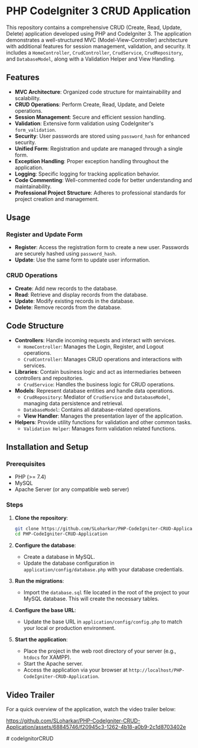 # PHP CodeIgniter 3 CRUD Application

This repository contains a comprehensive CRUD (Create, Read, Update, Delete) application developed using PHP and CodeIgniter 3. The application demonstrates a well-structured MVC (Model-View-Controller) architecture with additional features for session management, validation, and security. It includes a `HomeController`, `CrudController`, `CrudService`, `CrudRepository`, and `DatabaseModel`, along with a Validation Helper and View Handling.

## Features

- **MVC Architecture**: Organized code structure for maintainability and scalability.
- **CRUD Operations**: Perform Create, Read, Update, and Delete operations.
- **Session Management**: Secure and efficient session handling.
- **Validation**: Extensive form validation using CodeIgniter's `form_validation`.
- **Security**: User passwords are stored using `password_hash` for enhanced security.
- **Unified Form**: Registration and update are managed through a single form.
- **Exception Handling**: Proper exception handling throughout the application.
- **Logging**: Specific logging for tracking application behavior.
- **Code Commenting**: Well-commented code for better understanding and maintainability.
- **Professional Project Structure**: Adheres to professional standards for project creation and management.

## Usage

### Register and Update Form

- **Register**: Access the registration form to create a new user. Passwords are securely hashed using `password_hash`.
- **Update**: Use the same form to update user information.

### CRUD Operations

- **Create**: Add new records to the database.
- **Read**: Retrieve and display records from the database.
- **Update**: Modify existing records in the database.
- **Delete**: Remove records from the database.

## Code Structure

- **Controllers**: Handle incoming requests and interact with services.
  - `HomeController`: Manages the Login, Register, and Logout operations.
  - `CrudController`: Manages CRUD operations and interactions with services.
- **Libraries**: Contain business logic and act as intermediaries between controllers and repositories.
  - `CrudService`: Handles the business logic for CRUD operations.
- **Models**: Represent database entities and handle data operations.
  - `CrudRepository`: Mediator of `CrudService` and `DatabaseModel`, managing data persistence and retrieval.
  - `DatabaseModel`: Contains all database-related operations.
  - **View Handler**: Manages the presentation layer of the application.
- **Helpers**: Provide utility functions for validation and other common tasks.
  - `Validation Helper`: Manages form validation related functions.

## Installation and Setup

### Prerequisites

- PHP (>= 7.4)
- MySQL
- Apache Server (or any compatible web server)

### Steps

1. **Clone the repository**:
   ```sh
   git clone https://github.com/SLoharkar/PHP-CodeIgniter-CRUD-Application.git
   cd PHP-CodeIgniter-CRUD-Application
   ```

2. **Configure the database**:
   - Create a database in MySQL.
   - Update the database configuration in `application/config/database.php` with your database credentials.

4. **Run the migrations**:
   - Import the `database.sql` file located in the root of the project to your MySQL database. This will create the necessary tables.

5. **Configure the base URL**:
   - Update the base URL in `application/config/config.php` to match your local or production environment.

6. **Start the application**:
   - Place the project in the web root directory of your server (e.g., `htdocs` for XAMPP).
   - Start the Apache server.
   - Access the application via your browser at `http://localhost/PHP-CodeIgniter-CRUD-Application`.

## Video Trailer

For a quick overview of the application, watch the video trailer below:

https://github.com/SLoharkar/PHP-CodeIgniter-CRUD-Application/assets/68845746/f20945c3-1262-4b18-a0b9-2c1d8703402e


#   c o d e I g n i t o r C R U D  
 